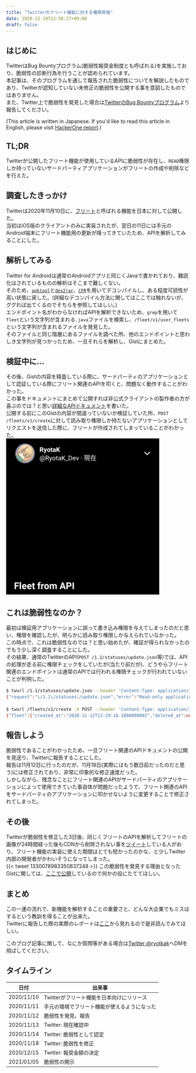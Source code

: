 ```yaml
---
title: "Twitterのフリート機能に対する権限昇格"
date: 2020-12-18T12:58:27+09:00
draft: false
---
```


## はじめに
TwitterはBug Bountyプログラム(脆弱性報奨金制度とも呼ばれる)を実施しており、脆弱性の診断行為を行うことが認められています。  
本記事は、そのプログラムを通して報告された脆弱性についてを解説したものであり、Twitterが認知していない未修正の脆弱性を公開する事を意図したものではありません。  
また、Twitter上で脆弱性を発見した場合は[TwitterのBug Bountyプログラム](https://hackerone.com/twitter)より報告してください。  
  
(This article is written in Japanese. If you'd like to read this article in English, please visit [HackerOne report](https://hackerone.com/reports/1032468).)

## TL;DR
Twitterが公開したフリート機能が使用しているAPIに脆弱性が存在し、`READ`権限しか持っていないサードパーティアプリケーションがフリートの作成や削除などを行えた。  

## 調査したきっかけ
Twitterは2020年11月10日に、[フリート](https://blog.twitter.com/ja_jp/topics/product/2020/ntroducing-fleets-new-way-to-join-the-conversation-jp.html)と呼ばれる機能を日本に対して公開した。  
当初はiOS版のクライアントのみに実装されたが、翌日の11日には手元のAndroid端末にフリート機能用の更新が降ってきていたため、APIを解析してみることにした。  

## 解析してみる
Twitter for Androidは通常のAndroidアプリと同じくJavaで書かれており、難読化はされているものの解析はそこまで難しくない。  
そのため、[`apktool`](https://ibotpeaches.github.io/Apktool/)と[`dex2jar`](https://github.com/pxb1988/dex2jar)、[`CFR`](https://www.benf.org/other/cfr/)を用いてデコンパイルし、ある程度可読性が高い状態に戻した。(詳細なデコンパイル方法に関してはここでは触れないが、ググれば出てくるのでそちらを参照してほしい。)  
エンドポイント名がわからなければAPIを解析できないため、`grep`を用いて`fleet`という文字列が含まれる`.java`ファイルを検索し、`/fleet/v1/user_fleets`という文字列が含まれるファイルを発見した。  
そのファイルと同じ階層にあるファイルを調べた所、他のエンドポイントと思わしき文字列が見つかったため、一旦それらを解析し、Gistにまとめた。  

## 検証中に...
その後、Gistの内容を精査している際に、サードパーティのアプリケーションとして認証している際にフリート関連のAPIを叩くと、問題なく動作することがわかった。  
この事をドキュメントにまとめて公開すれば非公式クライアントの製作者の方が喜ぶのでは？と思い[詳細なAPIドキュメント](https://gist.github.com/Ry0taK/005b79eccb4297469a09696dae9fa3c6)を書いた。  
公開する前にこのGistの内容が間違っていないか検証していた所、`POST /fleets/v1/create`に対して読み取り権限しか持たないアプリケーションとしてリクエストを送信した際に、フリートが作成されてしまっていることがわかった。  
![APIから作ったフリートの画像](/img/fleet_from_api.png)

## これは脆弱性なのか？
最初は検証用アプリケーションに誤って書き込み権限を与えてしまったのだと思い、権限を確認したが、明らかに読み取り権限しか与えられていなかった。  
この時点で、これは脆弱性なのでは？と思い始めたが、確証が得られなかったのでもう少し深く調査することにした。  
その結果、通常のTwitterのAPI(`POST /1.1/statuses/update.json`等)では、APIの処理が走る前に権限チェックをしていたが(当たり前だが)、どうやらフリート関連のエンドポイントは通常のAPIでは行われる権限チェックが行われていないことが判明した。  
```bash
$ twurl /1.1/statuses/update.json --header 'Content-Type: application/json' -d '{"status":"Test"}'
{"request":"\/1.1\/statuses\/update.json","error":"Read-only application cannot POST."}

$ twurl /fleets/v1/create -X POST --header 'Content-Type: application/json' -d '{"text":"Hey yo"}'
{"fleet":{"created_at":"2020-11-12T12:29:16.180000000Z","deleted_at":null,"expiration":"2020-11-13T12:29:16.189235445Z","fleet_id":"F1-328253875041691174","fleet_thread_id":"T1-328253875041625638","mentions":null,"mentions_str":null,"read":false,"text":"Hey yo","user_id":1195137762027962368},"fleet_thread_id":"T1-328253875041625638","fleet_id":"F1-328253875041691174","users":null}
```
## 報告しよう
脆弱性であることがわかったため、一旦フリート関連のAPIドキュメントの公開を見送り、Twitterに報告することにした。  
報告は11月12日に行ったのだが、11月18日(実際にはもう数日前だったのだと思う)には修正されており、非常に印象的な修正速度だった。  
しかしながら、残念なことにフリート関連のAPIがサードパーティのアプリケーションによって使用できていた事自体が問題だったようで、フリート関連のAPIをサードパーティのアプリケーションに叩かせないように変更することで修正されてしまった。  

## その後
Twitterが脆弱性を修正した3日後、同じくフリートのAPIを解析してフリートの画像が24時間経った後もCDNから削除されない事を[ツイート](https://twitter.com/donk_enby/status/1330078983350837248)している人がおり、フリート機能の実装に使えた期間はとても短かったのかな、と少しTwitter内部の開発者がかわいそうになってしまった。  
{{< tweet 1330078983350837248 >}}
この脆弱性を発見する理由となったGistに関しては、[ここで公開](https://gist.github.com/Ry0taK/005b79eccb4297469a09696dae9fa3c6)しているので何かの役にたててほしい。

## まとめ
この一連の流れで、新機能を解析することの重要さと、どんな大企業でもミスはするという教訓を得ることが出来た。  
Twitterに報告した際の実際のレポートは[ここ](https://hackerone.com/reports/1032468)から見れるので是非読んでみてほしい。  
  
このブログ記事に関して、なにか質問等がある場合は[Twitter @ryotkak](https://twitter.com/ryotkak)へDMを飛ばしてください。  

## タイムライン
 日付   | 出来事
---------------|----------
  2020/11/10 | Twitterがフリート機能を日本向けにリリース
  2020/11/11 | 手元の環境でフリート機能が使えるようになった
  2020/11/12 | 脆弱性を発見、報告
  2020/11/13 | Twitter: 現在確認中
  2020/11/14 | Twitter: 脆弱性として認定
  2020/11/18 | Twitter: 脆弱性を修正
  2020/12/15 | Twitter: 報奨金額の決定
  2021/01/05 | 脆弱性の開示
  
